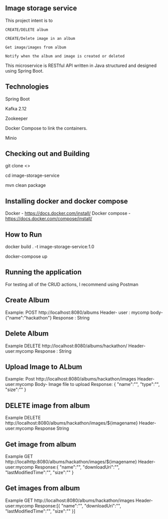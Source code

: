 Image storage service
-----------------------------------

This project intent is to

    CREATE/DELETE album 
    
    CREATE/Delete image in an album
    
    Get image/images from album
    
    Notify when the album and image is created or deleted

This microservice is RESTful API written in Java structured and designed using Spring Boot.

Technologies
--------------------
Spring Boot

Kafka 2.12

Zookeeper

Docker Compose to link the containers.

Minio

Checking out and Building 
----------------------------------

git clone <>

cd image-storage-service

mvn clean package

Installing docker and docker compose
-------------------------------------

Docker - https://docs.docker.com/install/
Docker compose - https://docs.docker.com/compose/install/

How to Run
------------------------------------------------

docker build . -t image-storage-service:1.0

docker-compose up

Running the application
----------------------------------------

For testing all of the CRUD actions, I recommend using Postman


Create Album 
-------------------

Example:
POST http://localhost:8080/albums
Header- user : mycomp
body- {"name":"hackathon"}
Response : String 

Delete Album 
--------------------

Example
DELETE http://localhost:8080/albums/hackathon/
Header- user:mycomp
Response : String

Upload Image to ALbum 
-----------------------------

Example:
Post http://localhost:8080/albums/hackathon/images
Header- user:mycomp
Body- Image file to upload
Response: {
  "name":"",
  "type":"",
  "size":""
}

DELETE image from album
------------------------------

Example
DELETE http://localhost:8080/albums/hackathon/images/${imagename}
Header- user:mycomp
Response String

Get image from album 
---------------------------------

Example
GET http://localhttp:8080/albums/hackathon/images/${imagename}
Header- user:mycomp
Response:{
  "name":"",
  "downloadUri":"",
  "lastModifiedTime":"",
  "size":""
}

Get images from album 
-------------------------------------

Example 
GET http://localhost:8080/albums/hackathon/images
Header- user:mycomp
Response:[{
  "name":"",
  "downloadUri":"",
  "lastModifiedTime":"",
  "size":""
}]




